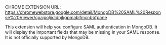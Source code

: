 CHROME EXTENSION URL: https://chromewebstore.google.com/detail/MongoDB%20SAML%20Response%20Viewer/cpaipoljididnjkgpmabifmcnbbfpane

This extension will help you configure SAML authentication in MongoDB. It will display the important fields that may be missing in your SAML response. It is not officially supported by MongoDB.